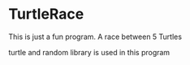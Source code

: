 # TurtleRace

This is just a fun program. A race between 5 Turtles

turtle and random library is used in this program
